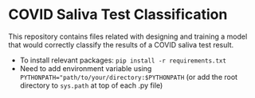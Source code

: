 # COVID Saliva Test Classification
This repository contains files related with designing and training a model that would correctly classify the results of a COVID saliva test result.

* To install relevant packages: `pip install -r requirements.txt`
* Need to add environment variable using `PYTHONPATH="path/to/your/directory:$PYTHONPATH` (or add the root directory to `sys.path` at top of each .py file)

